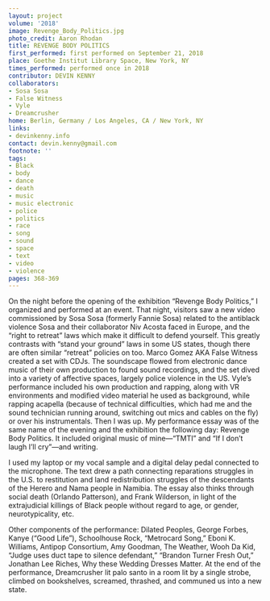 ```yaml
---
layout: project
volume: '2018'
image: Revenge_Body_Politics.jpg
photo_credit: Aaron Rhodan
title: REVENGE BODY POLITICS
first_performed: first performed on September 21, 2018
place: Goethe Institut Library Space, New York, NY
times_performed: performed once in 2018
contributor: DEVIN KENNY
collaborators:
- Sosa Sosa
- False Witness
- Vyle
- Dreamcrusher
home: Berlin, Germany / Los Angeles, CA / New York, NY
links:
- devinkenny.info
contact: devin.kenny@gmail.com
footnote: ''
tags:
- Black
- body
- dance
- death
- music
- music electronic
- police
- politics
- race
- song
- sound
- space
- text
- video
- violence
pages: 368-369
---
```




On the night before the opening of the exhibition “Revenge Body Politics,” I organized and performed at an event. That night, visitors saw a new video commissioned by Sosa Sosa (formerly Fannie Sosa) related to the antiblack violence Sosa and their collaborator Niv Acosta faced in Europe, and the “right to retreat” laws which make it difficult to defend yourself. This greatly contrasts with “stand your ground” laws in some US states, though there are often similar “retreat” policies on too. Marco Gomez AKA False Witness created a set with CDJs. The soundscape flowed from electronic dance music of their own production to found sound recordings, and the set dived into a variety of affective spaces, largely police violence in the US. Vyle’s performance included his own production and rapping, along with VR environments and modified video material he used as background, while rapping acapella (because of technical difficulties, which had me and the sound technician running around, switching out mics and cables on the fly) or over his instrumentals. Then I was up. My performance essay was of the same name of the evening and the exhibition the following day: Revenge Body Politics. It included original music of mine—“TMTI” and “If I don’t laugh I’ll cry”—and writing.

I used my laptop or my vocal sample and a digital delay pedal connected to the microphone. The text drew a path connecting reparations struggles in the U.S. to restitution and land redistribution struggles of the descendants of the Herero and Nama people in Namibia. The essay also thinks through social death (Orlando Patterson), and Frank Wilderson, in light of the extrajudicial killings of Black people without regard to age, or gender, neurotypicality, etc.

Other components of the performance: Dilated Peoples, George Forbes, Kanye (“Good Life”), Schoolhouse Rock, “Metrocard Song,” Eboni K. Williams, Antipop Consortium, Amy Goodman, The Weather, Wooh Da Kid, “Judge uses duct tape to silence defendant,” “Brandon Turner Fresh Out,” Jonathan Lee Riches, Why these Wedding Dresses Matter. At the end of the performance, Dreamcrusher lit palo santo in a room lit by a single strobe, climbed on bookshelves, screamed, thrashed, and communed us into a new state.
